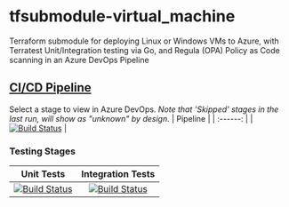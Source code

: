 # tfsubmodule-virtual_machine
Terraform submodule for deploying Linux or Windows VMs to Azure, with Terratest Unit/Integration testing via Go, and Regula (OPA) Policy as Code scanning in an Azure DevOps Pipeline
## [CI/CD Pipeline](https://dev.azure.com/wesleytrust/Terraform/_build?definitionId=102)
Select a stage to view in Azure DevOps. *Note that 'Skipped' stages in the last run, will show as "unknown" by design.*
| Pipeline |
| :------: |
|     [![Build Status](https://dev.azure.com/wesleytrust/Terraform/_apis/build/status/Modules/ResourceENV-P%3BREF-latest%3B%20tfsubmodule-virtual_machine?repoName=wesley-trust%2Ftfsubmodule-virtual_machine&branchName=main)](https://dev.azure.com/wesleytrust/Terraform/_build/latest?definitionId=102&repoName=wesley-trust%2Ftfsubmodule-virtual_machine&branchName=main)     |
### Testing Stages
| Unit Tests | Integration Tests |
| :--------: | :---------------: |
|    [![Build Status](https://dev.azure.com/wesleytrust/Terraform/_apis/build/status/Modules/ResourceENV-P%3BREF-latest%3B%20tfsubmodule-virtual_machine?repoName=wesley-trust%2Ftfsubmodule-virtual_machine&branchName=main&stageName=Unit)](https://dev.azure.com/wesleytrust/Terraform/_build/latest?definitionId=102&repoName=wesley-trust%2Ftfsubmodule-virtual_machine&branchName=main)        |          [![Build Status](https://dev.azure.com/wesleytrust/Terraform/_apis/build/status/Modules/ResourceENV-P%3BREF-latest%3B%20tfsubmodule-virtual_machine?repoName=wesley-trust%2Ftfsubmodule-virtual_machine&branchName=main&stageName=Integration)](https://dev.azure.com/wesleytrust/Terraform/_build/latest?definitionId=102&repoName=wesley-trust%2Ftfsubmodule-virtual_machine&branchName=main)         |